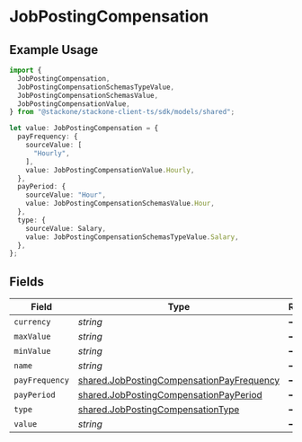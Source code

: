 # JobPostingCompensation

## Example Usage

```typescript
import {
  JobPostingCompensation,
  JobPostingCompensationSchemasTypeValue,
  JobPostingCompensationSchemasValue,
  JobPostingCompensationValue,
} from "@stackone/stackone-client-ts/sdk/models/shared";

let value: JobPostingCompensation = {
  payFrequency: {
    sourceValue: [
      "Hourly",
    ],
    value: JobPostingCompensationValue.Hourly,
  },
  payPeriod: {
    sourceValue: "Hour",
    value: JobPostingCompensationSchemasValue.Hour,
  },
  type: {
    sourceValue: Salary,
    value: JobPostingCompensationSchemasTypeValue.Salary,
  },
};
```

## Fields

| Field                                                                                                         | Type                                                                                                          | Required                                                                                                      | Description                                                                                                   |
| ------------------------------------------------------------------------------------------------------------- | ------------------------------------------------------------------------------------------------------------- | ------------------------------------------------------------------------------------------------------------- | ------------------------------------------------------------------------------------------------------------- |
| `currency`                                                                                                    | *string*                                                                                                      | :heavy_minus_sign:                                                                                            | N/A                                                                                                           |
| `maxValue`                                                                                                    | *string*                                                                                                      | :heavy_minus_sign:                                                                                            | N/A                                                                                                           |
| `minValue`                                                                                                    | *string*                                                                                                      | :heavy_minus_sign:                                                                                            | N/A                                                                                                           |
| `name`                                                                                                        | *string*                                                                                                      | :heavy_minus_sign:                                                                                            | N/A                                                                                                           |
| `payFrequency`                                                                                                | [shared.JobPostingCompensationPayFrequency](../../../sdk/models/shared/jobpostingcompensationpayfrequency.md) | :heavy_minus_sign:                                                                                            | N/A                                                                                                           |
| `payPeriod`                                                                                                   | [shared.JobPostingCompensationPayPeriod](../../../sdk/models/shared/jobpostingcompensationpayperiod.md)       | :heavy_minus_sign:                                                                                            | N/A                                                                                                           |
| `type`                                                                                                        | [shared.JobPostingCompensationType](../../../sdk/models/shared/jobpostingcompensationtype.md)                 | :heavy_minus_sign:                                                                                            | N/A                                                                                                           |
| `value`                                                                                                       | *string*                                                                                                      | :heavy_minus_sign:                                                                                            | N/A                                                                                                           |